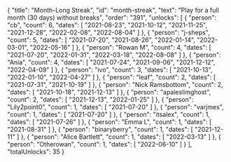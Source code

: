 {
  "title": "Month-Long Streak",
  "id": "month-streak",
  "text": "Play for a full month (30 days) without breaks",
  "order": "391",
  "unlocks": [
    {
      "person": "cb",
      "count": 6,
      "dates": [
        "2021-08-23",
        "2021-10-12",
        "2021-11-25",
        "2021-12-28",
        "2022-02-08",
        "2022-08-04"
      ]
    },
    {
      "person": "j-sheps",
      "count": 5,
      "dates": [
        "2021-07-20",
        "2021-08-26",
        "2022-01-14",
        "2022-03-01",
        "2022-05-16"
      ]
    },
    {
      "person": "Rowan M",
      "count": 4,
      "dates": [
        "2021-07-20",
        "2022-01-31",
        "2022-03-18",
        "2022-08-08"
      ]
    },
    {
      "person": "Ania",
      "count": 4,
      "dates": [
        "2021-07-24",
        "2021-09-06",
        "2021-12-12",
        "2022-04-09"
      ]
    },
    {
      "person": "ivo",
      "count": 3,
      "dates": [
        "2021-10-13",
        "2022-01-10",
        "2022-04-27"
      ]
    },
    {
      "person": "leaf",
      "count": 2,
      "dates": [
        "2021-07-31",
        "2021-10-19"
      ]
    },
    {
      "person": "Nick Ramsbottom",
      "count": 2,
      "dates": [
        "2021-10-18",
        "2021-12-13"
      ]
    },
    {
      "person": "apaleslimghost",
      "count": 2,
      "dates": [
        "2021-12-13",
        "2022-01-25"
      ]
    },
    {
      "person": "Lily2point0",
      "count": 1,
      "dates": [
        "2021-07-20"
      ]
    },
    {
      "person": "varjmes",
      "count": 1,
      "dates": [
        "2021-07-20"
      ]
    },
    {
      "person": "itsalex",
      "count": 1,
      "dates": [
        "2021-07-26"
      ]
    },
    {
      "person": "Emma L",
      "count": 1,
      "dates": [
        "2021-08-31"
      ]
    },
    {
      "person": "binaryberry",
      "count": 1,
      "dates": [
        "2021-12-11"
      ]
    },
    {
      "person": "Alice Bartlett",
      "count": 1,
      "dates": [
        "2022-03-13"
      ]
    },
    {
      "person": "Otherowan",
      "count": 1,
      "dates": [
        "2022-06-10"
      ]
    }
  ],
  "totalUnlocks": 35
}